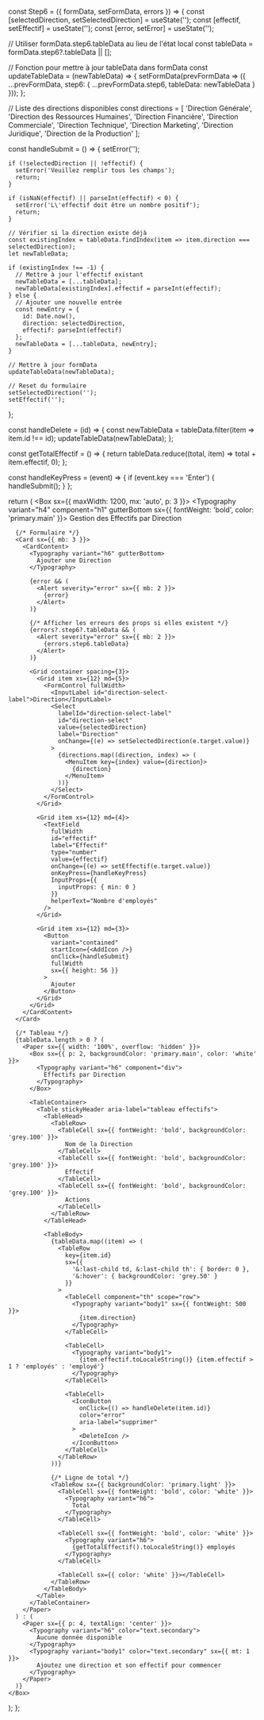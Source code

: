 const Step6 = ({ formData, setFormData, errors }) => {
  const [selectedDirection, setSelectedDirection] = useState('');
  const [effectif, setEffectif] = useState('');
  const [error, setError] = useState('');

  // Utiliser formData.step6.tableData au lieu de l'état local
  const tableData = formData.step6?.tableData || [];

  // Fonction pour mettre à jour tableData dans formData
  const updateTableData = (newTableData) => {
    setFormData(prevFormData => ({
      ...prevFormData,
      step6: {
        ...prevFormData.step6,
        tableData: newTableData
      }
    }));
  };

  // Liste des directions disponibles
  const directions = [
    'Direction Générale',
    'Direction des Ressources Humaines',
    'Direction Financière',
    'Direction Commerciale',
    'Direction Technique',
    'Direction Marketing',
    'Direction Juridique',
    'Direction de la Production'
  ];

  const handleSubmit = () => {
    setError('');
    
    if (!selectedDirection || !effectif) {
      setError('Veuillez remplir tous les champs');
      return;
    }

    if (isNaN(effectif) || parseInt(effectif) < 0) {
      setError('L\'effectif doit être un nombre positif');
      return;
    }

    // Vérifier si la direction existe déjà
    const existingIndex = tableData.findIndex(item => item.direction === selectedDirection);
    let newTableData;

    if (existingIndex !== -1) {
      // Mettre à jour l'effectif existant
      newTableData = [...tableData];
      newTableData[existingIndex].effectif = parseInt(effectif);
    } else {
      // Ajouter une nouvelle entrée
      const newEntry = {
        id: Date.now(),
        direction: selectedDirection,
        effectif: parseInt(effectif)
      };
      newTableData = [...tableData, newEntry];
    }

    // Mettre à jour formData
    updateTableData(newTableData);

    // Reset du formulaire
    setSelectedDirection('');
    setEffectif('');
  };

  const handleDelete = (id) => {
    const newTableData = tableData.filter(item => item.id !== id);
    updateTableData(newTableData);
  };

  const getTotalEffectif = () => {
    return tableData.reduce((total, item) => total + item.effectif, 0);
  };

  const handleKeyPress = (event) => {
    if (event.key === 'Enter') {
      handleSubmit();
    }
  };

  return (
    <Box sx={{ maxWidth: 1200, mx: 'auto', p: 3 }}>
      <Typography variant="h4" component="h1" gutterBottom sx={{ fontWeight: 'bold', color: 'primary.main' }}>
        Gestion des Effectifs par Direction
      </Typography>

      {/* Formulaire */}
      <Card sx={{ mb: 3 }}>
        <CardContent>
          <Typography variant="h6" gutterBottom>
            Ajouter une Direction
          </Typography>
          
          {error && (
            <Alert severity="error" sx={{ mb: 2 }}>
              {error}
            </Alert>
          )}
          
          {/* Afficher les erreurs des props si elles existent */}
          {errors?.step6?.tableData && (
            <Alert severity="error" sx={{ mb: 2 }}>
              {errors.step6.tableData}
            </Alert>
          )}

          <Grid container spacing={3}>
            <Grid item xs={12} md={5}>
              <FormControl fullWidth>
                <InputLabel id="direction-select-label">Direction</InputLabel>
                <Select
                  labelId="direction-select-label"
                  id="direction-select"
                  value={selectedDirection}
                  label="Direction"
                  onChange={(e) => setSelectedDirection(e.target.value)}
                >
                  {directions.map((direction, index) => (
                    <MenuItem key={index} value={direction}>
                      {direction}
                    </MenuItem>
                  ))}
                </Select>
              </FormControl>
            </Grid>
            
            <Grid item xs={12} md={4}>
              <TextField
                fullWidth
                id="effectif"
                label="Effectif"
                type="number"
                value={effectif}
                onChange={(e) => setEffectif(e.target.value)}
                onKeyPress={handleKeyPress}
                InputProps={{
                  inputProps: { min: 0 }
                }}
                helperText="Nombre d'employés"
              />
            </Grid>
            
            <Grid item xs={12} md={3}>
              <Button
                variant="contained"
                startIcon={<AddIcon />}
                onClick={handleSubmit}
                fullWidth
                sx={{ height: 56 }}
              >
                Ajouter
              </Button>
            </Grid>
          </Grid>
        </CardContent>
      </Card>

      {/* Tableau */}
      {tableData.length > 0 ? (
        <Paper sx={{ width: '100%', overflow: 'hidden' }}>
          <Box sx={{ p: 2, backgroundColor: 'primary.main', color: 'white' }}>
            <Typography variant="h6" component="div">
              Effectifs par Direction
            </Typography>
          </Box>
          
          <TableContainer>
            <Table stickyHeader aria-label="tableau effectifs">
              <TableHead>
                <TableRow>
                  <TableCell sx={{ fontWeight: 'bold', backgroundColor: 'grey.100' }}>
                    Nom de la Direction
                  </TableCell>
                  <TableCell sx={{ fontWeight: 'bold', backgroundColor: 'grey.100' }}>
                    Effectif
                  </TableCell>
                  <TableCell sx={{ fontWeight: 'bold', backgroundColor: 'grey.100' }}>
                    Actions
                  </TableCell>
                </TableRow>
              </TableHead>
              
              <TableBody>
                {tableData.map((item) => (
                  <TableRow
                    key={item.id}
                    sx={{
                      '&:last-child td, &:last-child th': { border: 0 },
                      '&:hover': { backgroundColor: 'grey.50' }
                    }}
                  >
                    <TableCell component="th" scope="row">
                      <Typography variant="body1" sx={{ fontWeight: 500 }}>
                        {item.direction}
                      </Typography>
                    </TableCell>
                    
                    <TableCell>
                      <Typography variant="body1">
                        {item.effectif.toLocaleString()} {item.effectif > 1 ? 'employés' : 'employé'}
                      </Typography>
                    </TableCell>
                    
                    <TableCell>
                      <IconButton
                        onClick={() => handleDelete(item.id)}
                        color="error"
                        aria-label="supprimer"
                      >
                        <DeleteIcon />
                      </IconButton>
                    </TableCell>
                  </TableRow>
                ))}
                
                {/* Ligne de total */}
                <TableRow sx={{ backgroundColor: 'primary.light' }}>
                  <TableCell sx={{ fontWeight: 'bold', color: 'white' }}>
                    <Typography variant="h6">
                      Total
                    </Typography>
                  </TableCell>
                  
                  <TableCell sx={{ fontWeight: 'bold', color: 'white' }}>
                    <Typography variant="h6">
                      {getTotalEffectif().toLocaleString()} employés
                    </Typography>
                  </TableCell>
                  
                  <TableCell sx={{ color: 'white' }}></TableCell>
                </TableRow>
              </TableBody>
            </Table>
          </TableContainer>
        </Paper>
      ) : (
        <Paper sx={{ p: 4, textAlign: 'center' }}>
          <Typography variant="h6" color="text.secondary">
            Aucune donnée disponible
          </Typography>
          <Typography variant="body1" color="text.secondary" sx={{ mt: 1 }}>
            Ajoutez une direction et son effectif pour commencer
          </Typography>
        </Paper>
      )}
    </Box>
  );
};

